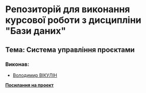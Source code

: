 # Репозиторій для виконання курсової роботи з дисципліни "Бази даних"

## Тема: Система управління проєктами

### Виконав:

* [Володимир ВІКУЛІН](https://t.me/vladlm1r)

**[Посилання на проект](https://vladimirvikulin.github.io/db_course_work/)**